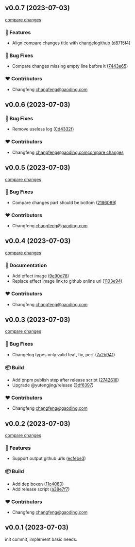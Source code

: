 ## v0.0.7 (2023-07-03)

[compare changes](https://github.com/tjx666/release/compare/v0.0.6...v0.0.7 '2023-07-03')

### 🚀 Features

- Align compare changes title with changelogithub ([d8715f4](https://github.com/tjx666/release/commit/d8715f4))

### 🐞 Bug Fixes

- Compare changes missing empty line before it ([7443e65](https://github.com/tjx666/release/commit/7443e65))

### ❤️ Contributors

- Changfeng <changfeng@gaoding.com>

## v0.0.6 (2023-07-03)

### 🐞 Bug Fixes

- Remove useless log ([0d4332f](https://github.com/tjx666/release/commit/0d4332f))

### ❤️ Contributors

- Changfeng <changfeng@gaoding.com>[compare changes](https://github.com/tjx666/release/compare/v0.0.5...v0.0.6 '2023-07-03')

## v0.0.5 (2023-07-03)

[compare changes](https://github.com/tjx666/release/compare/v0.0.4...v0.0.5 '2023-07-03')

### 🐞 Bug Fixes

- Compare changes part should be bottom ([2186089](https://github.com/tjx666/release/commit/2186089))

### ❤️ Contributors

- Changfeng <changfeng@gaoding.com>

## v0.0.4 (2023-07-03)

[compare changes](https://github.com/tjx666/release/compare/v0.0.3...v0.0.4 '2023-07-03')

### 📖 Documentation

- Add effect image ([9e90d78](https://github.com/tjx666/release/commit/9e90d78))
- Replace effect image link to github online url ([1103e94](https://github.com/tjx666/release/commit/1103e94))

### ❤️ Contributors

- Changfeng <changfeng@gaoding.com>

## v0.0.3 (2023-07-03)

[compare changes](https://github.com/tjx666/release/compare/v0.0.2...v0.0.3 '2023-07-03')

### 🐞 Bug Fixes

- Changelog types only valid feat, fix, perf ([7a2b941](https://github.com/tjx666/release/commit/7a2b941))

### 📦 Build

- Add pnpm publish step after release script ([2742616](https://github.com/tjx666/release/commit/2742616))
- Upgrade @yutengjing/release ([3df6397](https://github.com/tjx666/release/commit/3df6397))

### ❤️ Contributors

- Changfeng <changfeng@gaoding.com>

## v0.0.2 (2023-07-03)

[compare changes](https://github.com/tjx666/release/compare/v0.0.1...v0.0.2 '2023-07-03')

### 🚀 Features

- Support output github urls ([ecfebe3](https://github.com/tjx666/release/commit/ecfebe3))

### 📦 Build

- Add dep boxen ([11c4080](https://github.com/tjx666/release/commit/11c4080))
- Add release script ([a38e7f7](https://github.com/tjx666/release/commit/a38e7f7))

### ❤️ Contributors

- Changfeng <changfeng@gaoding.com>

## v0.0.1 (2023-07-03)

init commit, implement basic needs.
